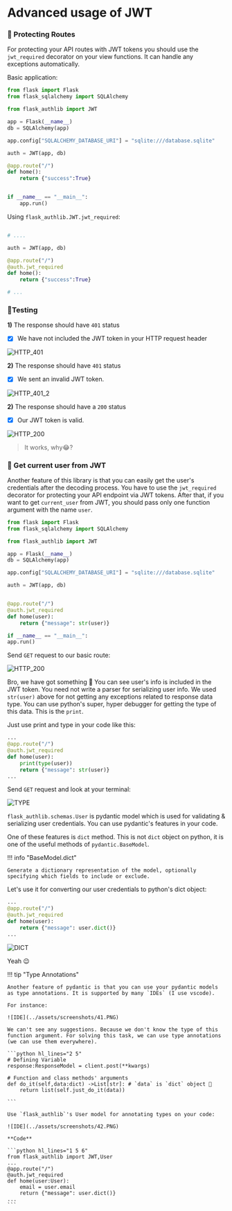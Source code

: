 # **Advanced usage of JWT**

### **🔐 Protecting Routes**

For protecting your API routes with JWT tokens you should use the `jwt_required` decorator on your view functions. It can handle any exceptions automatically.

Basic application:

```python hl_lines="4 11"
from flask import Flask
from flask_sqlalchemy import SQLAlchemy

from flask_authlib import JWT

app = Flask(__name__)
db = SQLAlchemy(app)

app.config["SQLALCHEMY_DATABASE_URI"] = "sqlite:///database.sqlite"

auth = JWT(app, db)

@app.route("/")
def home():
    return {"success":True}


if __name__ == "__main__":
    app.run()
```

Using `flask_authlib.JWT.jwt_required`:

```python hl_lines="6"

# ....

auth = JWT(app, db)

@app.route("/")
@auth.jwt_required
def home():
    return {"success":True}

# ...

```

### **🧪Testing**

**1)** The response should have `401` status

- [x] We have not included the JWT token in your HTTP request header

![HTTP_401](../assets/screenshots/35.PNG)

**2)** The response should have `401` status

- [x] We sent an invalid JWT token.

![HTTP_401_2](../assets/screenshots/36.PNG)

**2)** The response should have a `200` status

- [x] Our JWT token is valid.

![HTTP_200](../assets/screenshots/37.PNG)

> It works, why😂?

### **🧑 Get current user from JWT**

Another feature of this library is that you can easily get the user's credentials after the decoding process. You have to use the `jwt_required` decorator for protecting your API endpoint via JWT tokens. After that, if you want to get `current_user` from JWT, you should pass only one function argument with the name `user`.

```python hl_lines="16"
from flask import Flask
from flask_sqlalchemy import SQLAlchemy

from flask_authlib import JWT

app = Flask(__name__)
db = SQLAlchemy(app)

app.config["SQLALCHEMY_DATABASE_URI"] = "sqlite:///database.sqlite"

auth = JWT(app, db)


@app.route("/")
@auth.jwt_required
def home(user):
    return {"message": str(user)}

if __name__ == "__main__":
app.run()
```

Send `GET` request to our basic route:

![HTTP_200](../assets/screenshots/38.PNG)

Bro, we have got something 👀 You can see user's info is included in the JWT token. You need not write a parser for serializing user info. We used `str(user)` above for not getting any exceptions related to response data type. You can use python's super, hyper debugger for getting the type of this data. This is the `print`.

Just use print and type in your code like this:

```python hl_lines="5"
...
@app.route("/")
@auth.jwt_required
def home(user):
    print(type(user))
    return {"message": str(user)}
...
```

Send `GET` request and look at your terminal:

![TYPE](../assets/screenshots/39.PNG)

`flask_authlib.schemas.User` is pydantic model which is used for validating & serializing user credentials. You can use pydantic's features in your code.

One of these features is `dict` method. This is not `dict` object on python, it is one of the useful methods of `pydantic.BaseModel`.

!!! info "BaseModel.dict"

    Generate a dictionary representation of the model, optionally specifying which fields to include or exclude.

Let's use it for converting our user credentials to python's dict object:

```python hl_lines="5"
...
@app.route("/")
@auth.jwt_required
def home(user):
    return {"message": user.dict()}
...
```

![DICT](../assets/screenshots/40.PNG)

Yeah 😉

!!! tip "Type Annotations"

    Another feature of pydantic is that you can use your pydantic models as type annotations. It is supported by many `IDEs` (I use vscode).

    For instance:

    ![IDE](../assets/screenshots/41.PNG)

    We can't see any suggestions. Because we don't know the type of this function argument. For solving this task, we can use type annotations (we can use them everywhere).

    ```python hl_lines="2 5"
    # Defining Variable
    response:ResponseModel = client.post(**kwargs)

    # Function and class methods' arguments
    def do_it(self,data:dict) ->List[str]: # `data` is `dict` object 🙂
        return list(self.just_do_it(data))

    ```

    Use `flask_authlib`'s User model for annotating types on your code:

    ![IDE](../assets/screenshots/42.PNG)

    **Code**

    ```python hl_lines="1 5 6"
    from flask_authlib import JWT,User
    ...
    @app.route("/")
    @auth.jwt_required
    def home(user:User):
        email = user.email
        return {"message": user.dict()}
    ...
    ```
